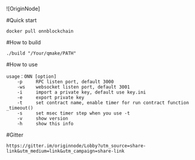 ![OriginNode]

#Quick start
  
    docker pull onnblockchain

#How to build
  
    ./build "/Your/qmake/PATH"

#How to use
  
    usage：ONN [option]
        -p     RPC listen port, default 3000
        -ws    websocket listen port, default 3001
        -i     import a private key, default use key.ini
        -e     export private key
        -t     set contract name, enable timer for run contract function _timeout()
        -s     set msec timer step when you use -t
        -v     show version
        -h     show this info

#Gitter
  
    https://gitter.im/originnode/Lobby?utm_source=share-link&utm_medium=link&utm_campaign=share-link
